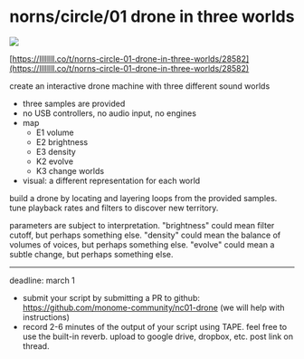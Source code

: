 # norns/circle/01 drone in three worlds

![](https://github.com/monome-community/nc01-drone/raw/master/lib/nc.jpg)

[https://llllllll.co/t/norns-circle-01-drone-in-three-worlds/28582](https://llllllll.co/t/norns-circle-01-drone-in-three-worlds/28582)

create an interactive drone machine with three different sound worlds

- three samples are provided
- no USB controllers, no audio input, no engines
- map
   - E1 volume
   - E2 brightness
   - E3 density
   - K2 evolve
   - K3 change worlds
- visual: a different representation for each world

build a drone by locating and layering loops from the provided samples. tune playback rates and filters to discover new territory.

parameters are subject to interpretation. "brightness" could mean filter cutoff, but perhaps something else. "density" could mean the balance of volumes of voices, but perhaps something else. "evolve" could mean a subtle change, but perhaps something else.

---

deadline: march 1

- submit your script by submitting a PR to github: https://github.com/monome-community/nc01-drone (we will help with instructions)
- record 2-6 minutes of the output of your script using TAPE. feel free to use the built-in reverb. upload to google drive, dropbox, etc. post link on thread.

